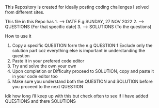 This Repository is created for ideally posting coding challenges I solved from different sites.

This file in this Repo has 
    1. --> DATE  E.g SUNDAY, 27  NOV 2022
    2. --> QUESTIONS (For that specific date) 
    3. --> SOLUTIONS (To the questions)
  
How to use it
  1. Copy a specific QUESTION form the e.g QUESTION 1
      Exclude only the solution part coz everything else is important in understanding the question
  2. Paste it in your prefered code editor
  3. Try and solve the own your own
  4. Upon completion or Difficulty proceed to SOLUTION, copy and paste it in your code editor too
  5. Make sure you understand both the QUESTION and SOLUTION before you proceed to the next QUESTION
  

Idk how long i'll keep up with this but check often to see if I have added QUESTIONS and there SOLUTIONS
